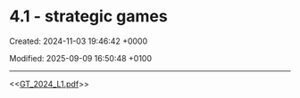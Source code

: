 # 4.1 - strategic games

Created: 2024-11-03 19:46:42 +0000

Modified: 2025-09-09 16:50:48 +0100

---

<<[GT_2024_L1.pdf](../../media/GT_2024_L1.pdf)>>


